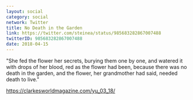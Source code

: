 ```yaml
---
layout: social
category: social
network: Twitter
title: No Death in the Garden
link: https://twitter.com/steinea/status/985683282867007488
twitterID: 985683282867007488
date: 2018-04-15
---
```


"She fed the flower her secrets, burying them one by one, and watered it with drops of her blood, red as the flower had been, because there was no death in the garden, and the flower, her grandmother had said, needed death to live."

<https://clarkesworldmagazine.com/yu_03_18/>
